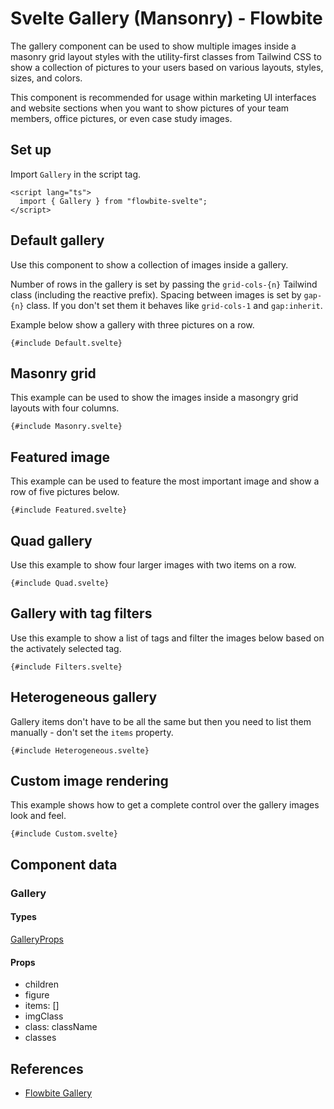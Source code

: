 # Svelte Gallery (Mansonry) - Flowbite


<script lang="ts">
  import { CompoAttributesViewer, GitHubCompoLinks, toKebabCase } from '../../utils'
  import { P, A } from '$lib'
  const dirName = toKebabCase(component_title)
</script>

The gallery component can be used to show multiple images inside a masonry grid layout styles with the utility-first classes from Tailwind CSS to show a collection of pictures to your users based on various layouts, styles, sizes, and colors.

This component is recommended for usage within marketing UI interfaces and website sections when you want to show pictures of your team members, office pictures, or even case study images.

## Set up

Import `Gallery` in the script tag.

```svelte
<script lang="ts">
  import { Gallery } from "flowbite-svelte";
</script>
```

## Default gallery

Use this component to show a collection of images inside a gallery.

Number of rows in the gallery is set by passing the `grid-cols-{n}` Tailwind class (including the reactive prefix). Spacing between images is set by `gap-{n}` class. If you don't set them it behaves like `grid-cols-1` and `gap:inherit`.

Example below show a gallery with three pictures on a row.

```svelte
{#include Default.svelte}
```

## Masonry grid

This example can be used to show the images inside a masongry grid layouts with four columns.

```svelte
{#include Masonry.svelte}
```

## Featured image

This example can be used to feature the most important image and show a row of five pictures below.

```svelte
{#include Featured.svelte}
```

## Quad gallery

Use this example to show four larger images with two items on a row.

```svelte
{#include Quad.svelte}
```

## Gallery with tag filters

Use this example to show a list of tags and filter the images below based on the activately selected tag.

```svelte
{#include Filters.svelte}
```

## Heterogeneous gallery

Gallery items don't have to be all the same but then you need to list them manually - don't set the `items` property.

```svelte
{#include Heterogeneous.svelte}
```

## Custom image rendering

This example shows how to get a complete control over the gallery images look and feel.

```svelte
{#include Custom.svelte}
```

## Component data

### Gallery

#### Types

[GalleryProps](https://github.com/themesberg/flowbite-svelte/blob/main/src/lib/types.ts#L987)

#### Props

- children
- figure
- items: []
- imgClass
- class: className
- classes


## References

- [Flowbite Gallery](https://flowbite.com/docs/components/gallery/)


